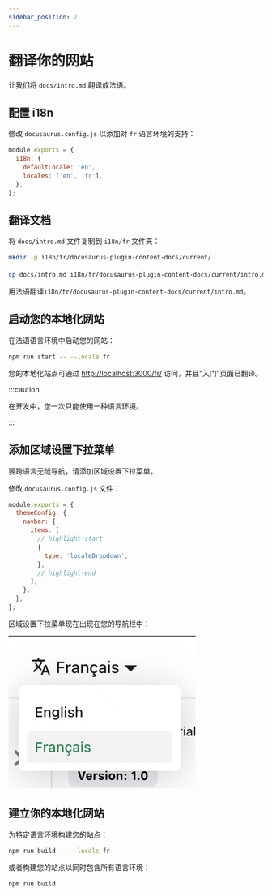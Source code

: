 ```yaml
---
sidebar_position: 2
---
```


# 翻译你的网站

让我们将 `docs/intro.md` 翻译成法语。

## 配置 i18n

修改 `docusaurus.config.js` 以添加对 `fr` 语言环境的支持：

```js title="docusaurus.config.js"
module.exports = {
  i18n: {
    defaultLocale: 'en',
    locales: ['en', 'fr'],
  },
};
```

## 翻译文档

将 `docs/intro.md` 文件复制到 `i18n/fr` 文件夹：

```bash
mkdir -p i18n/fr/docusaurus-plugin-content-docs/current/

cp docs/intro.md i18n/fr/docusaurus-plugin-content-docs/current/intro.md
```

用法语翻译`i18n/fr/docusaurus-plugin-content-docs/current/intro.md`。

## 启动您的本地化网站

在法语语言环境中启动您的网站：

```bash
npm run start -- --locale fr
```

您的本地化站点可通过 [http://localhost:3000/fr/](http://localhost:3000/fr/) 访问，并且“入门”页面已翻译。

:::caution

在开发中，您一次只能使用一种语言环境。

:::

## 添加区域设置下拉菜单

要跨语言无缝导航，请添加区域设置下拉菜单。

修改 `docusaurus.config.js` 文件：

```js title="docusaurus.config.js"
module.exports = {
  themeConfig: {
    navbar: {
      items: [
        // highlight-start
        {
          type: 'localeDropdown',
        },
        // highlight-end
      ],
    },
  },
};
```

区域设置下拉菜单现在出现在您的导航栏中：

![Locale Dropdown](./img/localeDropdown.png)

## 建立你的本地化网站

为特定语言环境构建您的站点：

```bash
npm run build -- --locale fr
```

或者构建您的站点以同时包含所有语言环境：

```bash
npm run build
```
